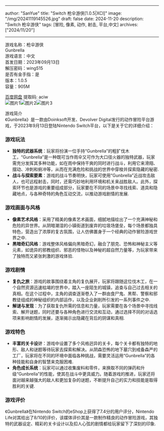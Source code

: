 
---
author: "SanYue"
title: "Switch 枪伞游侠[1.0.5|XCI]"
image: "/img/20241119145526.jpg"
draft: false
date: 2024-11-20
description: "Switch 枪伞游侠"
tags: [冒险, 像素, 动作, 射击, 平台,中文]
archives: ["2024/11/20"]

---

游戏名称：枪伞游侠   
Gunbrella    
游戏语言：中文  
首发日期：2023年09月13日  
解压密码：wing515  
是否有金手指：是  
版本：1.0.5   
容量：905M

[百度网盘](https://pan.baidu.com/s/11bzy9MLegp20KDtt_wakOQ) 提取码: aciw  
![图片1](/img/325423.jpg)![图片2](/img/ca6572.jpg)![图片3](/img/db8d5d.jpg)  

游戏简介  
《Gunbrella》是一款由Doinksoft开发、Devolver Digital发行的动作冒险平台游戏，于2023年9月13日登陆Nintendo Switch平台，以下是关于它的详细介绍：

### 游戏玩法
- **独特的武器系统**：玩家将扮演一位手持“Gunbrella”的粗犷伐木工，“Gunbrella”是一种既可当作雨伞又可作为大口径火器的独特武器，玩家需充分发挥其多种功能，如在雨中保持干爽的同时进行战斗，利用它来滑翔、摆动、冲刺和俯冲等，从而在充满危险和挑战的世界中穿梭并探索隐藏的秘密.
- **战斗与探索要素**：游戏的战斗节奏明快，玩家可使用“Gunbrella”近战攻击敌人，也可远程射击，同时，还需巧妙地利用环境和机关来战胜敌人。此外，探索环节也是游戏的重要组成部分，玩家要在不同的场景中寻找线索、道具和隐藏地点，与各种奇特的角色互动交流，以推动游戏剧情的发展.

### 游戏画面与风格
- **像素艺术风格**：采用了精美的像素艺术画面，细腻地描绘出了一个充满神秘和危险的异世界。从阴暗潮湿的小镇街道到废弃的垃圾场堡垒，每个场景都独具特色，营造出了浓厚的复古氛围，让人仿佛置身于一个经典的动作冒险游戏世界之中.
- **黑暗奇幻风格**：游戏整体风格偏向黑暗奇幻，融合了朋克、恐怖和神秘主义等元素，如诡异的邪教组织、邪恶的怪物以及神秘的超自然力量等，为玩家带来了独特而又紧张刺激的游戏体验.

### 游戏剧情
- **复仇之旅**：游戏的故事围绕着主角的复仇展开，玩家将跟随这位伐木工，在一个自然资源迅速枯竭的世界中，踏入一座陌生的城镇，追查与自己过去相关的真相。在这个过程中，主角的调查逐渐卷入了一群由食尸鬼、黑帮、警察和邪教徒组成的神秘组织的内部运作，以及企业剥削所引发的一系列事件之中.
- **解谜与发现**：为了获取复仇所需的信息和力量，玩家需要在各个场景中寻找线索、解开谜题，同时还要与各种角色进行交流和互动，通过选择不同的对话选项来影响剧情的发展，逐渐揭示出隐藏在背后的阴谋和真相.

### 游戏特色
- **丰富的关卡设计**：游戏中设置了多个风格迥异的关卡，每个关卡都有独特的地形、敌人和谜题等待玩家去探索和解决。从阴森恐怖的地下墓穴到戒备森严的工厂，玩家将在不同的环境中面临各种挑战，需要灵活运用“Gunbrella”的各种技能和自身的智慧来克服困难.
- **角色成长系统**：玩家可以通过收集废料和零件，来换取不同的弹药和升级“Gunbrella”的性能，使其在战斗中更具威力。随着游戏的推进，玩家还将面对越来越强大的敌人和更加复杂的谜题，不断提升自己的实力和技能是取得胜利的关键.

### 游戏评价
《Gunbrella》在Nintendo Switch的eShop上获得了7.4分的用户评分，Nintendo Life对其给出了8/10的评价，该媒体评价其是一款制作精良的动作冒险游戏，其独特的武器设定、精彩的关卡设计以及扣人心弦的剧情都给玩家留下了深刻的印象.
 
